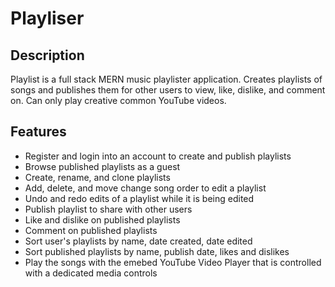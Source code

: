 # Playliser

## Description
Playlist is a full stack MERN music playlister application. Creates playlists of songs and publishes them for other users to view, like, dislike, and comment on. Can only play creative common YouTube videos. 


## Features
* Register and login into an account to create and publish playlists
* Browse published playlists as a guest
* Create, rename, and clone playlists
* Add, delete, and move change song order to edit a playlist
* Undo and redo edits of a playlist while it is being edited
* Publish playlist to share with other users
* Like and dislike on published playlists
* Comment on published playlists
* Sort user's playlists by name, date created, date edited
* Sort published playlists by name, publish date, likes and dislikes
* Play the songs with the emebed YouTube Video Player that is controlled with a dedicated media controls
